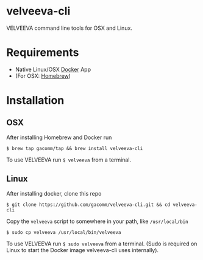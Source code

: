 # velveeva-cli
VELVEEVA command line tools for OSX and Linux.

# Requirements
* Native Linux/OSX [Docker](https://www.docker.com/products/docker) App
* (For OSX: [Homebrew](http://brew.sh/))

# Installation
## OSX
After installing Homebrew and Docker run
```
$ brew tap gacomm/tap && brew install velveeva-cli
```

To use VELVEEVA run `$ velveeva` from a terminal.

## Linux
After installing docker, clone this repo
```
$ git clone https://github.com/gacomm/velveeva-cli.git && cd velveeva-cli
```
Copy the `velveeva` script to somewhere in your path, like `/usr/local/bin`
```
$ sudo cp velveeva /usr/local/bin/velveeva
```

To use VELVEEVA run `$ sudo velveeva` from a terminal. (Sudo is required on Linux to start the Docker image velveeva-cli uses internally).
